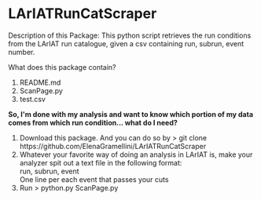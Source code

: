 # LArIATRunCatScraper

Description of this Package:
This python script retrieves the run conditions from the LArIAT run catalogue, given a csv containing
run, subrun, event number. 

What does this package contain?

<ol>
  <li>README.md</li>
  <li>ScanPage.py</li>      
  <li>test.csv</li>
</ol>


<b> So, I'm done with my analysis and want to know which portion of my data comes from which run condition... what do I need?</b>

<ol>
<li> Download this package. And you can do so by 
 > git clone  https://github.com/ElenaGramellini/LArIATRunCatScraper
</li>
<li> Whatever your favorite way of doing an analysis in LArIAT is, make your analyzer spit out a text file in the following format:
</br>
run, subrun, event
</br>
One line per each event that passes your cuts
</li>
<li> Run
 > python.py ScanPage.py <input.csv>
</li>
</ol>

